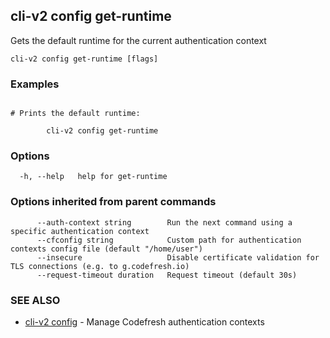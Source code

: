## cli-v2 config get-runtime

Gets the default runtime for the current authentication context

```
cli-v2 config get-runtime [flags]
```

### Examples

```

# Prints the default runtime:

        cli-v2 config get-runtime
```

### Options

```
  -h, --help   help for get-runtime
```

### Options inherited from parent commands

```
      --auth-context string        Run the next command using a specific authentication context
      --cfconfig string            Custom path for authentication contexts config file (default "/home/user")
      --insecure                   Disable certificate validation for TLS connections (e.g. to g.codefresh.io)
      --request-timeout duration   Request timeout (default 30s)
```

### SEE ALSO

* [cli-v2 config](cli-v2_config.md)	 - Manage Codefresh authentication contexts

